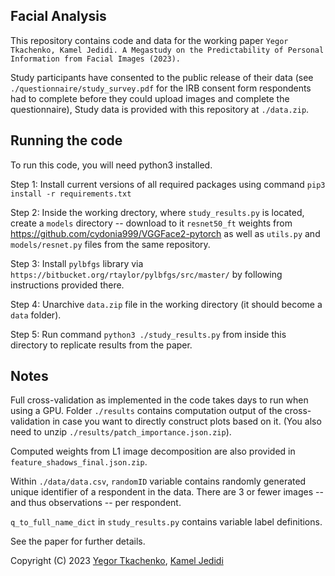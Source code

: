 ## Facial Analysis

This repository contains code and data for the working paper
`Yegor Tkachenko, Kamel Jedidi. A Megastudy on the Predictability of Personal Information from Facial Images (2023).`

Study participants have consented to the public release of their data (see `./questionnaire/study_survey.pdf` for the IRB consent form respondents had to complete before they could upload images and complete the questionnaire), Study data is provided with this repository at `./data.zip`.

## Running the code

To run this code, you will need python3 installed.

Step 1: Install current versions of all required packages using command `pip3 install -r requirements.txt`

Step 2: Inside the working drectory, where `study_results.py` is located, create a `models` directory -- download to it `resnet50_ft` weights from https://github.com/cydonia999/VGGFace2-pytorch as well as `utils.py` and `models/resnet.py` files from the same repository. 

Step 3: Install `pylbfgs` library via `https://bitbucket.org/rtaylor/pylbfgs/src/master/` by following instructions provided there. 

Step 4: Unarchive `data.zip` file in the working directory (it should become a `data` folder).

Step 5: Run command `python3 ./study_results.py` from inside this directory to replicate results from the paper.

## Notes

Full cross-validation as implemented in the code takes days to run when using a GPU. Folder `./results` contains computation output of the cross-validation in case you want to directly construct plots based on it. (You also need to unzip `./results/patch_importance.json.zip`).

Computed weights from L1 image decomposition are also provided in `feature_shadows_final.json.zip`.

Within `./data/data.csv`, `randomID` variable contains randomly generated unique identifier of a respondent in the data. There are 3 or fewer images -- and thus observations -- per respondent.

`q_to_full_name_dict` in `study_results.py` contains variable label definitions.

See the paper for further details.


Copyright (C) 2023 [Yegor Tkachenko](https://yegortkachenko.com), [Kamel Jedidi](https://www8.gsb.columbia.edu/cbs-directory/detail/kj7)
